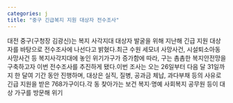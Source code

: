 ```yaml
---
categories: j
title: "중구 긴급복지 지원 대상자 전수조사"
---
```

대전 중구(구청장 김광신)는 복지 사각지대 대상자 발굴을 위해 지난해 긴급 지원 대상자를 바탕으로 전수조사에 나선다고 밝혔다.최근 수원 세모녀 사망사건, 시설퇴소아동 사망사건 등 복지사각지대에 놓인 위기가구가 증가함에 따라, 구는 촘촘한 복지안전망을 구축하고자 이번 전수조사를 추진하게 됐다.이번 조사는 오는 26일부터 다음 달 31일까지 한 달여 기간 동안 진행하며, 대상은 실직, 질병, 공과금 체납, 과다부채 등의 사유로 긴급 지원을 받은 768가구이다.각 동 찾아가는 보건 복지·명예 사회복지 공무원 등이 대상 가구를 방문해 위기